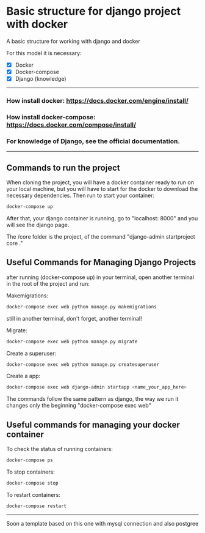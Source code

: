 # Basic structure for django project with docker

A basic structure for working with django and docker

For this model it is necessary:
  - [x] Docker
  - [x] Docker-compose
  - [x] Django (knowledge)

---
 ### How install docker: https://docs.docker.com/engine/install/

 ### How install docker-compose: https://docs.docker.com/compose/install/
 
 ### For knowledge of Django, see the official documentation.
---

## Commands to run the project

When cloning the project, you will have a docker container ready to run on your local machine, but you will have to start for the docker to download the necessary dependencies. Then run to start your container:

```bash
docker-compose up
```
After that, your django container is running, go to "localhost: 8000" and you will see the django page.

The /core folder is the project, of the command "django-admin startproject core ."

## Useful Commands for Managing Django Projects

after running (docker-compose up) in your terminal, open another terminal in the root of the project and run:

Makemigrations:
```bash
docker-compose exec web python manage.py makemigrations
```

still in another terminal, don't forget, another terminal!

Migrate:
```bash
docker-compose exec web python manage.py migrate
```

Create a superuser:
```bash
docker-compose exec web python manage.py createsuperuser
```

Create a app:
```bash
docker-compose exec web django-admin startapp <name_your_app_here>
```

The commands follow the same pattern as django, the way we run it changes only the beginning "docker-compose exec web"

## Useful commands for managing your docker container

To check the status of running containers:
```bash
docker-compose ps
```

To stop containers:
```bash
docker-compose stop
```

To restart containers:
```bash
docker-compose restart
```
---

Soon a template based on this one with mysql connection and also postgree
